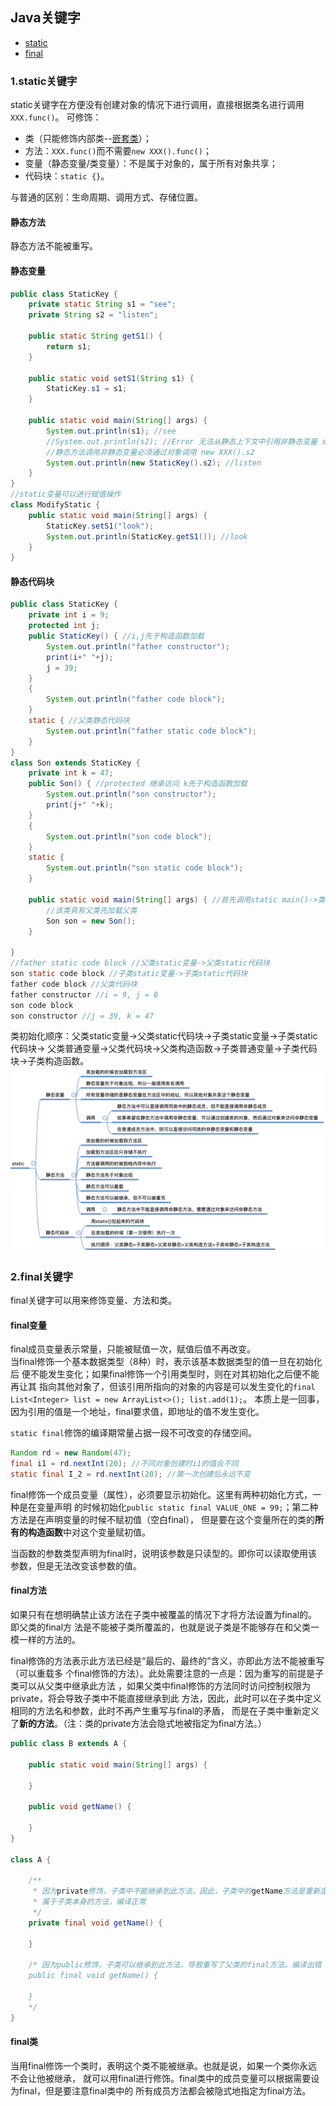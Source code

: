 ## Java关键字
<!-- GFM-TOC -->
* [static](1static关键字)
* [final](2final关键字)
<!-- GFM-TOC -->
### 1.static关键字
static关键字在方便没有创建对象的情况下进行调用，直接根据类名进行调用`XXX.func()`。
可修饰：
* 类（只能修饰内部类--[嵌套类](https://github.com/foooever/Java2020/blob/master/Java%E8%AF%AD%E8%A8%80%E5%9F%BA%E7%A1%80/%E5%86%85%E9%83%A8%E7%B1%BB.md)）；
* 方法：`XXX.func()`而不需要`new XXX().func()`；
* 变量（静态变量/类变量）：不是属于对象的，属于所有对象共享；
* 代码块：`static {}`。

与普通的区别：生命周期、调用方式、存储位置。
#### 静态方法
静态方法不能被重写。
#### 静态变量
```Java
public class StaticKey {
    private static String s1 = "see";
    private String s2 = "listen";

    public static String getS1() {
        return s1;
    }

    public static void setS1(String s1) {
        StaticKey.s1 = s1;
    }

    public static void main(String[] args) {
        System.out.println(s1); //see
        //System.out.println(s2); //Error 无法从静态上下文中引用非静态变量 s2
        //静态方法调用非静态变量必须通过对象调用 new XXX().s2
        System.out.println(new StaticKey().s2); //listen
    }
}
//static变量可以进行赋值操作
class ModifyStatic {
    public static void main(String[] args) {
        StaticKey.setS1("look");
        System.out.println(StaticKey.getS1()); //look
    }
}
```
#### 静态代码块
```Java
public class StaticKey {
    private int i = 9;
    protected int j;
    public StaticKey() { //i,j先于构造函数加载
        System.out.println("father constructor");
        print(i+" "+j);
        j = 39;
    }
    {
        System.out.println("father code block");
    }
    static { //父类静态代码块
        System.out.println("father static code block");
    }
}
class Son extends StaticKey {
    private int k = 47;
    public Son() { //protected 继承访问 k先于构造函数加载
        System.out.println("son constructor");
        print(j+" "+k);
    }
    {
        System.out.println("son code block");
    }
    static {
        System.out.println("son static code block");
    }

    public static void main(String[] args) { //首先调用static main()->类加载
        //该类具有父类先加载父类
        Son son = new Son();
    }

}
//father static code block //父类static变量->父类static代码块
son static code block //子类static变量->子类static代码块
father code block //父类代码块
father constructor //i = 9, j = 0
son code block
son constructor //j = 39, k = 47
```
类初始化顺序：父类static变量->父类static代码块->子类static变量->子类static代码块->
父类普通变量->父类代码块->父类构造函数->子类普通变量->子类代码块->子类构造函数。
![static](https://github.com/foooever/figure/blob/master/Java2020/%E5%9F%BA%E7%A1%80/static.png)
### 2.final关键字
final关键字可以用来修饰变量、方法和类。
#### final变量
final成员变量表示常量，只能被赋值一次，赋值后值不再改变。\
当final修饰一个基本数据类型（8种）时，表示该基本数据类型的值一旦在初始化后
便不能发生变化；如果final修饰一个引用类型时，则在对其初始化之后便不能再让其
指向其他对象了，但该引用所指向的对象的内容是可以发生变化的`final List<Integer> list = new ArrayList<>(); list.add(1);`。
本质上是一回事，因为引用的值是一个地址，final要求值，即地址的值不发生变化。

`static final`修饰的编译期常量占据一段不可改变的存储空间。
```Java
Random rd = new Random(47);
final i1 = rd.nextInt(20); //不同对象创建时i1的值会不同
static final I_2 = rd.nextInt(20); //第一次创建后永远不变
```

final修饰一个成员变量（属性），必须要显示初始化。这里有两种初始化方式，一种是在变量声明
的时候初始化`public static final VALUE_ONE = 99;`；第二种方法是在声明变量的时候不赋初值（空白final），
但是要在这个变量所在的类的**所有的构造函数**中对这个变量赋初值。

当函数的参数类型声明为final时，说明该参数是只读型的。即你可以读取使用该参数，但是无法改变该参数的值。
#### final方法
如果只有在想明确禁止该方法在子类中被覆盖的情况下才将方法设置为final的。即父类的final方
法是不能被子类所覆盖的，也就是说子类是不能够存在和父类一模一样的方法的。

final修饰的方法表示此方法已经是“最后的、最终的”含义，亦即此方法不能被重写（可以重载多
个final修饰的方法）。此处需要注意的一点是：因为重写的前提是子类可以从父类中继承此方法
，如果父类中final修饰的方法同时访问控制权限为private，将会导致子类中不能直接继承到此
方法，因此，此时可以在子类中定义相同的方法名和参数，此时不再产生重写与final的矛盾，
而是在子类中重新定义了**新的方法**。（注：类的private方法会隐式地被指定为final方法。）
```Java
public class B extends A {

    public static void main(String[] args) {

    }

    public void getName() {
        
    }
}

class A {

    /**
     * 因为private修饰，子类中不能继承到此方法，因此，子类中的getName方法是重新定义的、
     * 属于子类本身的方法，编译正常
     */
    private final void getName() {
        
    }

    /* 因为public修饰，子类可以继承到此方法，导致重写了父类的final方法，编译出错
    public final void getName() {
    
    }
    */
}
```
#### final类
当用final修饰一个类时，表明这个类不能被继承。也就是说，如果一个类你永远不会让他被继承，
就可以用final进行修饰。final类中的成员变量可以根据需要设为final，但是要注意final类中的
所有成员方法都会被隐式地指定为final方法。